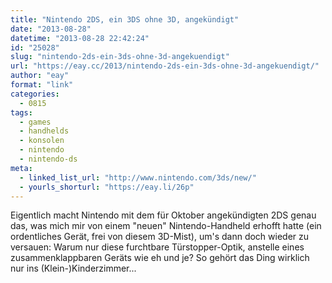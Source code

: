 ```yaml
---
title: "Nintendo 2DS, ein 3DS ohne 3D, angekündigt"
date: "2013-08-28"
datetime: "2013-08-28 22:42:24"
id: "25028"
slug: "nintendo-2ds-ein-3ds-ohne-3d-angekuendigt"
url: "https://eay.cc/2013/nintendo-2ds-ein-3ds-ohne-3d-angekuendigt/"
author: "eay"
format: "link"
categories:
  - 0815
tags:
  - games
  - handhelds
  - konsolen
  - nintendo
  - nintendo-ds
meta:
  - linked_list_url: "http://www.nintendo.com/3ds/new/"
  - yourls_shorturl: "https://eay.li/26p"
---
```


Eigentlich macht Nintendo mit dem für Oktober angekündigten 2DS genau das, was mich mir von einem "neuen" Nintendo-Handheld erhofft hatte (ein ordentliches Gerät, frei von diesem 3D-Mist), um's dann doch wieder zu versauen: Warum nur diese furchtbare Türstopper-Optik, anstelle eines zusammenklappbaren Geräts wie eh und je? So gehört das Ding wirklich nur ins (Klein-)Kinderzimmer...
